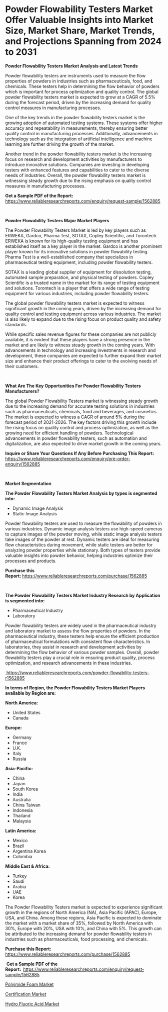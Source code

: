 <p><h1>Powder Flowability Testers Market Offer Valuable Insights into Market Size, Market Share, Market Trends, and Projections Spanning from 2024 to 2031</h1></p><p><strong>Powder Flowability Testers Market Analysis and Latest Trends</strong></p>
<p><p>Powder flowability testers are instruments used to measure the flow properties of powders in industries such as pharmaceuticals, food, and chemicals. These testers help in determining the flow behavior of powders which is important for process optimization and quality control. The global powder flowability testers market is expected to grow at a CAGR of 5.5% during the forecast period, driven by the increasing demand for quality control measures in manufacturing processes.</p><p>One of the key trends in the powder flowability testers market is the growing adoption of automated testing systems. These systems offer higher accuracy and repeatability in measurements, thereby ensuring better quality control in manufacturing processes. Additionally, advancements in technology such as the integration of artificial intelligence and machine learning are further driving the growth of the market.</p><p>Another trend in the powder flowability testers market is the increasing focus on research and development activities by manufacturers to introduce innovative solutions. Companies are investing in developing testers with enhanced features and capabilities to cater to the diverse needs of industries. Overall, the powder flowability testers market is witnessing steady growth due to the rising emphasis on quality control measures in manufacturing processes.</p></p>
<p><strong>Get a Sample PDF of the Report:&nbsp;</strong> <a href="https://www.reliableresearchreports.com/enquiry/request-sample/1562885">https://www.reliableresearchreports.com/enquiry/request-sample/1562885</a></p>
<p>&nbsp;</p>
<p><strong>Powder Flowability Testers Major Market Players</strong></p>
<p><p>The Powder Flowability Testers Market is led by key players such as ERWEKA, Gardco, Pharma Test, SOTAX, Copley Scientific, and Torontech. ERWEKA is known for its high-quality testing equipment and has established itself as a key player in the market. Gardco is another prominent player known for its innovative solutions in powder flowability testing. Pharma Test is a well-established company that specializes in pharmaceutical testing equipment, including powder flowability testers.</p><p>SOTAX is a leading global supplier of equipment for dissolution testing, automated sample preparation, and physical testing of powders. Copley Scientific is a trusted name in the market for its range of testing equipment and solutions. Torontech is a player that offers a wide range of testing equipment for various industries, including powder flowability testers.</p><p>The global powder flowability testers market is expected to witness significant growth in the coming years, driven by the increasing demand for quality control and testing equipment across various industries. The market is also likely to expand due to the rising focus on product quality and safety standards.</p><p>While specific sales revenue figures for these companies are not publicly available, it is evident that these players have a strong presence in the market and are likely to witness steady growth in the coming years. With advancements in technology and increasing investments in research and development, these companies are expected to further expand their market size and enhance their product offerings to cater to the evolving needs of their customers.</p></p>
<p>&nbsp;</p>
<p><strong>What Are The Key Opportunities For Powder Flowability Testers Manufacturers?</strong></p>
<p><p>The global Powder Flowability Testers market is witnessing steady growth due to the increasing demand for accurate testing solutions in industries such as pharmaceuticals, chemicals, food and beverages, and cosmetics. The market is expected to witness a CAGR of around 5% during the forecast period of 2021-2026. The key factors driving this growth include the rising focus on quality control and process optimization, as well as the growing need for efficient handling of powders. Technological advancements in powder flowability testers, such as automation and digitalization, are also expected to drive market growth in the coming years.</p></p>
<p><strong>Inquire or Share Your Questions If Any Before Purchasing This Report:</strong> <a href="https://www.reliableresearchreports.com/enquiry/pre-order-enquiry/1562885">https://www.reliableresearchreports.com/enquiry/pre-order-enquiry/1562885</a></p>
<p>&nbsp;</p>
<p><strong>Market Segmentation</strong></p>
<p><strong>The Powder Flowability Testers Market Analysis by types is segmented into:</strong></p>
<p><ul><li>Dynamic Image Analysis</li><li>Static Image Analysis</li></ul></p>
<p><p>Powder flowability testers are used to measure the flowability of powders in various industries. Dynamic image analysis testers use high-speed cameras to capture images of the powder moving, while static image analysis testers take images of the powder at rest. Dynamic testers are ideal for measuring flow characteristics during movement, while static testers are better for analyzing powder properties while stationary. Both types of testers provide valuable insights into powder behavior, helping industries optimize their processes and products.</p></p>
<p><strong>Purchase this Report:&nbsp;</strong><a href="https://www.reliableresearchreports.com/purchase/1562885">https://www.reliableresearchreports.com/purchase/1562885</a></p>
<p>&nbsp;</p>
<p><strong>The Powder Flowability Testers Market Industry Research by Application is segmented into:</strong></p>
<p><ul><li>Pharmaceutical Industry</li><li>Laboratory</li></ul></p>
<p><p>Powder flowability testers are widely used in the pharmaceutical industry and laboratory market to assess the flow properties of powders. In the pharmaceutical industry, these testers help ensure the efficient production of pharmaceutical formulations with consistent flow characteristics. In laboratories, they assist in research and development activities by determining the flow behavior of various powder samples. Overall, powder flowability testers play a crucial role in ensuring product quality, process optimization, and research advancements in these industries.</p></p>
<p><a href="https://www.reliableresearchreports.com/powder-flowability-testers-r1562885">&nbsp;https://www.reliableresearchreports.com/powder-flowability-testers-r1562885</a></p>
<p><strong>In terms of Region, the Powder Flowability Testers Market Players available by Region are:</strong></p>
<p>
    <p> <strong> North America: </strong>
        <ul>
            <li>United States</li>
            <li>Canada</li>
        </ul>
        </p> 
    <p> <strong> Europe: </strong>
        <ul>
            <li>Germany</li>
            <li>France</li>
            <li>U.K.</li>
            <li>Italy</li>
            <li>Russia</li>
        </ul>
        </p> 
    <p> <strong> Asia-Pacific: </strong>
        <ul>
            <li>China</li>
            <li>Japan</li>
            <li>South Korea</li>
            <li>India</li>
            <li>Australia</li>
            <li>China Taiwan</li>
            <li>Indonesia</li>
            <li>Thailand</li>
            <li>Malaysia</li>
        </ul>
        </p> 
    <p> <strong> Latin America: </strong>
        <ul>
            <li>Mexico</li>
            <li>Brazil</li>
            <li>Argentina Korea</li>
            <li>Colombia</li>
        </ul>
        </p> 
    <p> <strong> Middle East & Africa: </strong>
        <ul>
            <li>Turkey</li>
            <li>Saudi</li>
            <li>Arabia</li>
            <li>UAE</li>
            <li>Korea</li>
        </ul>
    </p>
    </p>
<p><p>The Powder Flowability Testers market is expected to experience significant growth in the regions of North America (NA), Asia Pacific (APAC), Europe, USA, and China. Among these regions, Asia Pacific is expected to dominate the market with a market share of 35%, followed by North America with 30%, Europe with 20%, USA with 10%, and China with 5%. This growth can be attributed to the increasing demand for powder flowability testers in industries such as pharmaceuticals, food processing, and chemicals.</p></p>
<p><strong>Purchase this Report: </strong><a href="https://www.reliableresearchreports.com/purchase/1562885">https://www.reliableresearchreports.com/purchase/1562885</a></p>
<p>&nbsp;<strong>Get a Sample PDF of the Report:&nbsp;&nbsp;</strong><a href="https://www.reliableresearchreports.com/enquiry/request-sample/1562885">https://www.reliableresearchreports.com/enquiry/request-sample/1562885</a></p>
<p><strong></strong></p>
<p><p><a href="https://issuu.com/reportprime-2/docs/polyimide-foam-market-size-2030.pptx">Polyimide Foam Market</a></p><p><a href="https://glittery-fuchsia-86a.notion.site/Decoding-Certification-Market-Metrics-Market-Share-Trends-and-Growth-Patterns-370bfc30f17f469ea8f172c7ef0529be">Certification Market</a></p><p><a href="https://issuu.com/reportprime-2/docs/hydro-fluoric-acid-market-size-2030.pptx">Hydro Fluoric Acid Market</a></p></p>